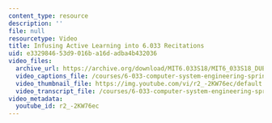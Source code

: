 ```yaml
---
content_type: resource
description: ''
file: null
resourcetype: Video
title: Infusing Active Learning into 6.033 Recitations
uid: e3329846-53d9-016b-a16d-adba4b432036
video_files:
  archive_url: https://archive.org/download/MIT6.033S18/MIT6_033S18_DUET_Lecture_300k.mp4
  video_captions_file: /courses/6-033-computer-system-engineering-spring-2018/2b22f0394b71569eb9d47f66efc2d366_r2_-2KW76ec.vtt
  video_thumbnail_file: https://img.youtube.com/vi/r2_-2KW76ec/default.jpg
  video_transcript_file: /courses/6-033-computer-system-engineering-spring-2018/953166c641bf9f95d6f0fd2ddc934bf5_r2_-2KW76ec.pdf
video_metadata:
  youtube_id: r2_-2KW76ec
---
```

